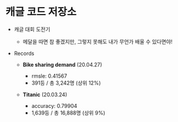 # 캐글 코드 저장소
* 캐글 대회 도전기
  * 메달을 따면 참 좋겠지만, 그렇지 못해도 내가 무언가 배울 수 있다면야!

* Records
  * **Bike sharing demand** (20.04.27)
    * rmsle: 0.41567
    * 391등 / 총 3,242명 (상위 12%)

  * **Titanic** (20.03.24)
    * accuracy: 0.79904
    * 1,639등 / 총 16,888명 (상위 9%)
